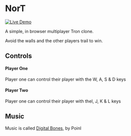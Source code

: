 # NorT

[![Live Demo](https://img.shields.io/badge/demo-online-green.svg)](http://brogand1993.github.io/NorT/)

A simple, in browser multiplayer Tron clone. 

Avoid the walls and the other players trail to win.

## Controls

#### Player One

Player one can control their player with the W, A, S & D keys

#### Player Two

Player one can control their player with theI, J, K & L keys

## Music

Music is called [Digital Bones](http://www.newgrounds.com/audio/listen/625694), by Poinl 
